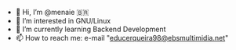 - 👋 Hi, I’m @menaie 🇧🇷
- 👀 I’m interested in GNU/Linux
- 🌱 I’m currently learning Backend Development
- 📫 How to reach me: e-mail "educerqueira98@ebsmultimidia.net"

<!---
menaie/menaie is a ✨ special ✨ repository because its `README.md` (this file) appears on your GitHub profile.
You can click the Preview link to take a look at your changes.
--->
